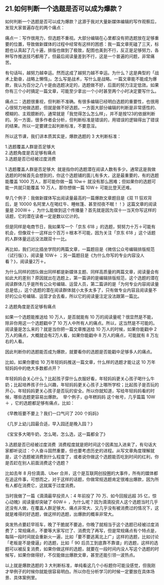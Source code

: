 ## 21.如何判断一个选题是否可以成为爆款？
如何判断一个选题是否可以成为爆款？这源于我对大量新媒体编辑的写作观察后，发现大家普遍存在的两个痛点：


痛点一：写作很用力，但选题不重视。大部分编辑在心里都没有把选题放在足够重要的位置，导致做新媒体的过程中经常有这样的困惑：我一篇文章死磕了三天，标题也认真起了几十遍，排版也做到了极致，配图也美到不行，反正是足够努力，各种写作推送技巧都用了，但最后阅读量差到不行，这是一个普遍的问题，非常痛苦。


有句话叫，越努力越幸运。然而这成了越努力越不幸运。为什么？这是典型的「战术上勤奋，战略上懒惰」。怎么写是战术，写什么是战略。一篇文章能不能成为爆款，我认为百分之八十是由选题决定的，选题做不好，后面的努力注定低效。如果你有三个小时搞定一篇文章，可能至少拿出一个小时甚至两个小时决定要写什么。


痛点二：选题很重视，但判断不准确。有很多编辑已经明白选题的重要性，也很用心很努力地做选题，但就是做不好选题。一方面大部分编辑的判断是非常感性的、模糊的、主观臆断的，通常就是「我觉得怎么怎么样」，并不是按123的依据判断的。另一方面，很多作者会分析，但判断标准是错误的，用错误的逻辑得出了错误的结果。所以一定要建立起判断标准，不要意淫。


所以这节课，我们讲本质其实是，爆款选题的 3 大判断标准：


1.选题覆盖人群是否足够大  
2.选题角度是否足够有痛点  
3.选题是否已经被过度消费 


1.选题覆盖人群是否足够大 
就是指你的选题潜在阅读人数有多少。通常这是我做选题的时候首先会想到的，你这个选题铺的面儿有多大，这是最重要的，有的选题能覆盖 1000 万人，那可能你做一篇 10w＋ 就没有那么困难；但如果你的选题可能一共就只能覆盖 10 万人，那你想做一篇 10W＋ 可能比登天还难。


举几个例子：我做新媒体写出阅读量最高的一篇爆款文章题目是《双 11 狂欢背后，是 10000 名阿里人在喝红牛、睡帐篷、甚至彻夜不眠！！》这篇文章的阅读量是 200W＋ ，为什么能做到这个传播量？首先就是因为双十一当天你写这样的话题，它的潜在读者一定是数以亿计的。


但是同样是电商节日，我如果写一个「京东 618 」的选题，努努力十万＋可能有机会，但像双十一这样出个百万＋根本不可能，因为关注「京东 618 」这个话题的人群体量远远没法跟双十一比。


再比如，我们对比插坐学院的两篇文章，一篇题目是《微信公众号编辑排版规范（试行版）》，阅读量 10W＋ ；另一篇题目是《为什么你写的专业内容没人看？》，阅读量2万＋。


为什么同样的团队做出同样都是新媒体主题、同样高质量的两篇文章，阅读量会有如此大的差别？原因就出在选题上，第一篇讲的是编辑排版规范，这个选题的潜在阅读群体几乎是所有公众号编辑、运营人员，第二篇讲的是「为何专业内容阅读量总是低」，这个选题的潜在阅读群体就小太多太多了，只有做专业内容且阅读量不好的公众号编辑、运营才会去看，所以它的阅读量注定没法跟第一篇比。


2.选题角度是否足够有痛点


如果一个选题能推送给 10 万人，是否就能有 10 万的阅读量呢？很显然是不能，除非你用这一个选题戳中了 10 万人中所有人的痛点。所以，这当然是不可能的。阅读量是怎么来的？就是当你把一篇文章推送给 10 万人的时候，如果你能戳中 2 万人的痛点，大概就会有2万人看，如果你能戳中 8 万人的痛点，可能就有 8 万左右的人看。


因此判断你的选题能否成为爆款，就要看你的选题是否能戳中足够多人的痛点。


比如，如果你要给 10 万年轻妈妈推送一篇文章，什么样的选题才能让这 10 万年轻妈妈中的绝大多数都点开？


年轻妈妈会关心什么？比起孩子穿什么衣服好看，年轻妈妈更关心孩子喝什么牛奶；比起培养孩子什么兴趣，年轻妈妈更关心孩子上哪所学校；比起孩子是否玩的开心，年轻妈妈更关心孩子是否玩的安全。所以你就知道，写给年轻妈妈看的时候，哪些选题更容易出爆款。 
举个例子，@年糕妈妈 这个帐号，几乎篇篇 10W＋ ，它的选题都足够有痛点，比如：


《早教班要不要上？我们一口气问了 200 个妈妈》


《几岁上幼儿园最合适，早入园还是晚入园？》


《宝宝多大喝牛奶，怎么喝，怎么选，这一篇都全了》


3.选题是否已经被过度消费 
消费程度就是把时间这个因素加入进来了，有句话大家都听说过：个人奋斗固然重要，但也要考虑历史的进程。从写文章角度理解就是，这个选题被消费到什么程度了，或者说你做这个选题能否吃到时间的红利，你是否赶在别人前面消费这个选题？


比如去年 8 月份滴滴、Uber 合并，这个是互联网创投圈的大事件，所有的媒体都在追这件事，可想而之，对于这样的话题，你做常规选题肯定很难出爆款，因为所有人都在消费它，这就属于过度消费。


当时我做了一篇《滴滴最早投资人：4 年前投了 70 万、如今回报远超 35 亿，惊心动魄》阅读量却突破了 60W＋ ，为什么呢？因为滴滴投资人这个选题当时几乎还没有人做，在覆盖人群足够大、痛点非常大、又几乎没有被消费过的情况下，这就是难得的好选题，做这样的选题，出爆款的概率非常大。


突发热点要赶早班车，晚了干脆就不要追，你晚了就相当于这个选题已经被过度消费了；常规痛点，不要等大家写烂了、消费完了再写，但是常规痛点有个特点是，每隔一段时间就会重新火一遍，比如「要不要逃离北上广」这样的选题，比如讨论「老板是不是傻逼」的选题，比如「 90 后员工到底靠不靠谱」的选题，这样的选题可以被反复消费，如果你做这样的选题，就要在一段时间内没人写这个选题的时候写，如果你做得好，不仅能做出爆款文章，甚至还能引领一波热点。


以上就是爆款选题的 3 大判断标准，单纯看这几个小标题你可能没感觉，但我刚才举例子的时候你就能很容易明白。所以你在分析学习的时候一定要放在具体场景、具体案例里。

